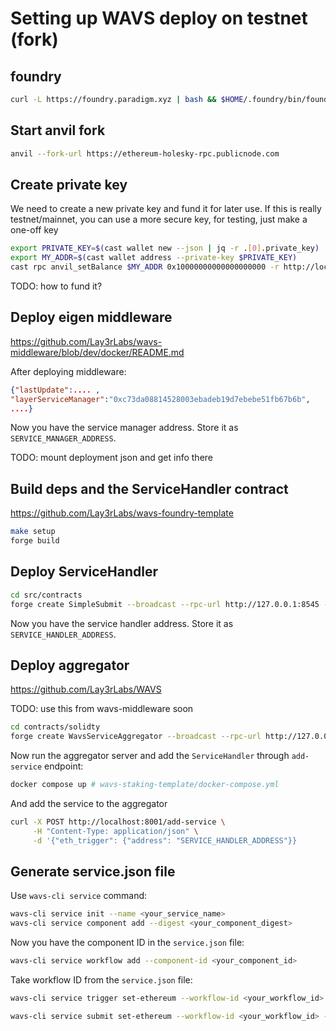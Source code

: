 # Setting up WAVS deploy on testnet (fork)

## foundry

```bash 
curl -L https://foundry.paradigm.xyz | bash && $HOME/.foundry/bin/foundryup
```

## Start anvil fork

```bash 
anvil --fork-url https://ethereum-holesky-rpc.publicnode.com
```

## Create private key

We need to create a new private key and fund it for later use. 
If this is really testnet/mainnet, you can use a more secure key, for testing, just make a one-off key

```bash
export PRIVATE_KEY=$(cast wallet new --json | jq -r .[0].private_key)
export MY_ADDR=$(cast wallet address --private-key $PRIVATE_KEY)
cast rpc anvil_setBalance $MY_ADDR 0x10000000000000000000 -r http://localhost:8545
```



TODO: how to fund it?

## Deploy eigen middleware

https://github.com/Lay3rLabs/wavs-middleware/blob/dev/docker/README.md

After deploying middleware:

```json
{"lastUpdate":.... ,
"layerServiceManager":"0xc73da08814528003ebadeb19d7ebebe51fb67b6b",
....}
```

Now you have the service manager address. Store it as `SERVICE_MANAGER_ADDRESS`.

TODO: mount deployment json and get info there

## Build deps and the ServiceHandler contract

https://github.com/Lay3rLabs/wavs-foundry-template

```bash
make setup
forge build
```

## Deploy ServiceHandler

```bash
cd src/contracts
forge create SimpleSubmit --broadcast --rpc-url http://127.0.0.1:8545 --private-key "$PRIVATE_KEY" --constructor-args "$SERVICE_MANAGER_ADDRESS"
```

Now you have the service handler address. Store it as `SERVICE_HANDLER_ADDRESS`.

## Deploy aggregator

https://github.com/Lay3rLabs/WAVS

TODO: use this from wavs-middleware soon

```bash
cd contracts/solidty
forge create WavsServiceAggregator --broadcast --rpc-url http://127.0.0.1:8545 --private-key "$PRIVATE_KEY" --constructor-args "$SERVICE_HANDLER_ADDRESS"
```

Now run the aggregator server and add the `ServiceHandler` through `add-service` endpoint:

```bash
docker compose up # wavs-staking-template/docker-compose.yml
```

And add the service to the aggregator

```bash
curl -X POST http://localhost:8001/add-service \
     -H "Content-Type: application/json" \
     -d '{"eth_trigger": {"address": "SERVICE_HANDLER_ADDRESS"}}
```

## Generate service.json file

Use `wavs-cli service` command:

```bash
wavs-cli service init --name <your_service_name>
wavs-cli service component add --digest <your_component_digest>
```

Now you have the component ID in the `service.json` file:

```bash
wavs-cli service workflow add --component-id <your_component_id>
```

Take workflow ID from the `service.json` file:

```bash
wavs-cli service trigger set-ethereum --workflow-id <your_workflow_id> --address <address_of_trigger_contract> --chain-name <chain_name> --event-hash <signature_or_hash_of_event_signature>

wavs-cli service submit set-ethereum --workflow-id <your_workflow_id> --address <address_of_service_handler> --chain-name <chain_name>
```
